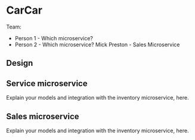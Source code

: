# CarCar

Team:

* Person 1 - Which microservice?
* Person 2 - Which microservice?
Mick Preston - Sales Microservice

## Design

## Service microservice

Explain your models and integration with the inventory
microservice, here.

## Sales microservice

Explain your models and integration with the inventory
microservice, here.
